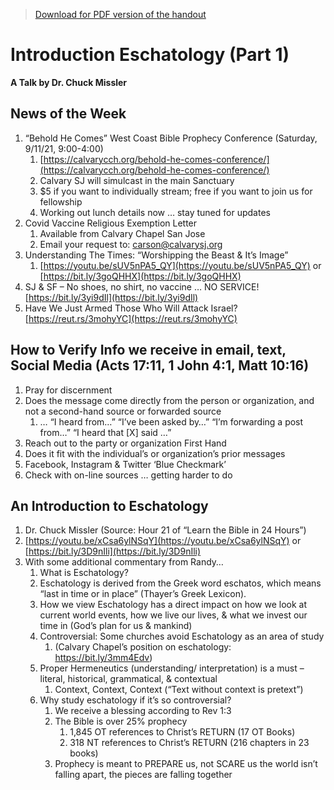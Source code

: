 >[Download for PDF version of the handout](/week082221.pdf)

# Introduction Eschatology (Part 1)
**A Talk by Dr. Chuck Missler**

## News of the Week	

1. “Behold He Comes” West Coast Bible Prophecy Conference (Saturday, 9/11/21, 9:00-4:00)
	1. [https://calvarycch.org/behold-he-comes-conference/](https://calvarycch.org/behold-he-comes-conference/)
	1. Calvary SJ will simulcast in the main Sanctuary
	1. $5 if you want to individually stream; free if you want to join us for fellowship
	1. Working out lunch details now … stay tuned for updates
1. Covid Vaccine Religious Exemption Letter
	1. Available from Calvary Chapel San Jose
	1. Email your request  to: carson@calvarysj.org
1. Understanding The Times: “Worshipping the Beast & It’s Image”
	1. [https://youtu.be/sUV5nPA5_QY](https://youtu.be/sUV5nPA5_QY)   or   [https://bit.ly/3goQHHX](https://bit.ly/3goQHHX)
1. SJ & SF – No shoes, no shirt, no vaccine … NO SERVICE! [https://bit.ly/3yi9dIl](https://bit.ly/3yi9dIl)
1. Have We Just Armed Those Who Will Attack Israel? [https://reut.rs/3mohyYC](https://reut.rs/3mohyYC)

## How to Verify Info we receive in email, text, Social Media (Acts 17:11, 1 John 4:1, Matt 10:16)
1. Pray for discernment
1. Does the message come directly from the person or organization, and not a second-hand source or forwarded source 
	1. … “I heard from…”    “I’ve been asked by…”   “I’m forwarding a post from…”   “I heard that [X] said …”
1. Reach out to the party or organization First Hand
1. Does it fit with the individual’s or organization’s prior messages
1. Facebook, Instagram & Twitter ‘Blue Checkmark’
1. Check with on-line sources … getting harder to do 

## An Introduction to Eschatology 
1. Dr. Chuck Missler   (Source: Hour 21 of “Learn the Bible in 24 Hours”)   
1. [https://youtu.be/xCsa6ylNSqY](https://youtu.be/xCsa6ylNSqY)   or   [https://bit.ly/3D9nIli](https://bit.ly/3D9nIli)
1. With some additional commentary from Randy…
	1. What is Eschatology?
	1. Eschatology is derived from the Greek word eschatos, which means “last in time or in place” (Thayer’s Greek Lexicon).
	1. How we view Eschatology has a direct impact on how we look at current world events, how we live our lives, & what we invest our time in (God’s plan for us & mankind) 
	1. Controversial: Some churches avoid Eschatology as an area of study
		1. (Calvary Chapel’s position on eschatology: https://bit.ly/3mm4Edv)
	1. Proper Hermeneutics (understanding/ interpretation) is a must – literal, historical, grammatical, & contextual
		1. Context, Context, Context (“Text without context is pretext”)
	1. Why study eschatology if it’s so controversial?
		1. We receive a blessing according to Rev 1:3
		1. The Bible is over 25% prophecy
			1. 1,845 OT references to Christ’s RETURN (17 OT Books)
			1. 318 NT references to Christ’s RETURN (216 chapters in 23 books)
		1. Prophecy is meant to PREPARE us, not SCARE us the world isn’t falling apart, the pieces are falling together

